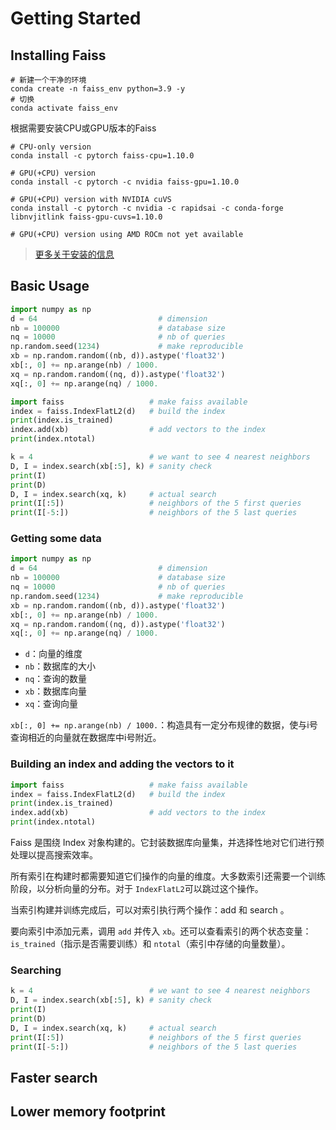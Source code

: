 # Getting Started

## Installing Faiss

```shell
# 新建一个干净的环境
conda create -n faiss_env python=3.9 -y
# 切换
conda activate faiss_env
```

根据需要安装CPU或GPU版本的Faiss

```shell
# CPU-only version
conda install -c pytorch faiss-cpu=1.10.0

# GPU(+CPU) version
conda install -c pytorch -c nvidia faiss-gpu=1.10.0

# GPU(+CPU) version with NVIDIA cuVS
conda install -c pytorch -c nvidia -c rapidsai -c conda-forge libnvjitlink faiss-gpu-cuvs=1.10.0

# GPU(+CPU) version using AMD ROCm not yet available
```

> [更多关于安装的信息](https://github.com/facebookresearch/faiss/blob/main/INSTALL.md)

## Basic Usage

```python
import numpy as np
d = 64                           # dimension
nb = 100000                      # database size
nq = 10000                       # nb of queries
np.random.seed(1234)             # make reproducible
xb = np.random.random((nb, d)).astype('float32')
xb[:, 0] += np.arange(nb) / 1000.
xq = np.random.random((nq, d)).astype('float32')
xq[:, 0] += np.arange(nq) / 1000.

import faiss                   # make faiss available
index = faiss.IndexFlatL2(d)   # build the index
print(index.is_trained)
index.add(xb)                  # add vectors to the index
print(index.ntotal)

k = 4                          # we want to see 4 nearest neighbors
D, I = index.search(xb[:5], k) # sanity check
print(I)
print(D)
D, I = index.search(xq, k)     # actual search
print(I[:5])                   # neighbors of the 5 first queries
print(I[-5:])                  # neighbors of the 5 last queries
```

### Getting some data

```python
import numpy as np
d = 64                           # dimension
nb = 100000                      # database size
nq = 10000                       # nb of queries
np.random.seed(1234)             # make reproducible
xb = np.random.random((nb, d)).astype('float32')
xb[:, 0] += np.arange(nb) / 1000.
xq = np.random.random((nq, d)).astype('float32')
xq[:, 0] += np.arange(nq) / 1000.
```

- `d`：向量的维度
- `nb`：数据库的大小
- `nq`：查询的数量
- `xb`：数据库向量
- `xq`：查询向量

`xb[:, 0] += np.arange(nb) / 1000.`：构造具有一定分布规律的数据，使与i号查询相近的向量就在数据库中i号附近。

### Building an index and adding the vectors to it

```python
import faiss                   # make faiss available
index = faiss.IndexFlatL2(d)   # build the index
print(index.is_trained)
index.add(xb)                  # add vectors to the index
print(index.ntotal)
```

Faiss 是围绕 Index 对象构建的。它封装数据库向量集，并选择性地对它们进行预处理以提高搜索效率。

所有索引在构建时都需要知道它们操作的向量的维度。大多数索引还需要一个训练阶段，以分析向量的分布。对于 `IndexFlatL2`可以跳过这个操作。

当索引构建并训练完成后，可以对索引执行两个操作：add 和 search 。

要向索引中添加元素，调用 `add` 并传入 `xb`。还可以查看索引的两个状态变量：`is_trained`（指示是否需要训练）和 `ntotal`（索引中存储的向量数量）。

### Searching

```python
k = 4                          # we want to see 4 nearest neighbors
D, I = index.search(xb[:5], k) # sanity check
print(I)
print(D)
D, I = index.search(xq, k)     # actual search
print(I[:5])                   # neighbors of the 5 first queries
print(I[-5:])                  # neighbors of the 5 last queries
```



## Faster search

## Lower memory footprint